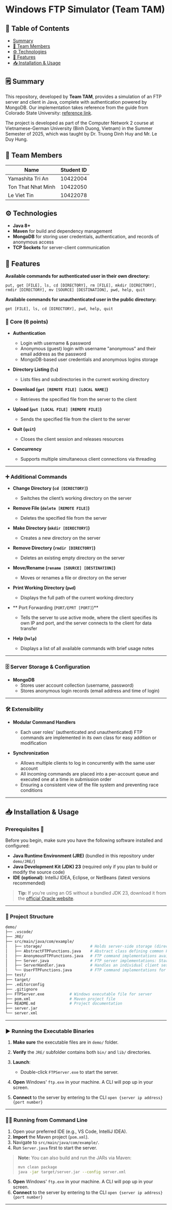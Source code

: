 # Windows FTP Simulator (Team TAM)

## 📑 Table of Contents
- [Summary](#summary)  
- [👥 Team Members](#-team-members)  
- [⚙️ Technologies](#️-technologies)  
- [🚀 Features](#-features)  
- [📥 Installation & Usage](#-installation--usage)  

## 🗒️ Summary

This repository, developed by **Team TAM**, provides a simulation of an FTP server and client in Java, complete with authentication powered by MongoDB. Our implementation takes reference from the guide from Colorado State University: [reference link](https://www.cs.colostate.edu/helpdocs/ftp.html). 

The project is developed as part of the Computer Network 2 course at Vietnamese-German University (Binh Duong, Vietnam) in the Summer Semester of 2025, which was taught by Dr. Truong Dinh Huy and Mr. Le Duy Hung.

## 👥 Team Members

| Name           | Student ID                     |
|----------------|--------------------------------|
| Yamashita Tri An       | 10422004           |
| Ton That Nhat Minh       | 10422050           |
| Le Viet Tin       | 10422078           |

## ⚙️ Technologies

- **Java 8+**  
- **Maven** for build and dependency management  
- **MongoDB** for storing user credentials, authentication, and records of anonymous access  
- **TCP Sockets** for server-client communication  

## 🚀 Features

**Available commands for authenticated user in their own directory:** 

`put, get [FILE], ls, cd [DIRECTORY], rm [FILE], mkdir [DIRECTORY], rmdir [DIRECTORY], mv [SOURCE] [DESTINATION], pwd, help, quit`

**Available commands for unauthenticated user in the public directory:** 

`get [FILE], ls, cd [DIRECTORY], pwd, help, quit`

### 🎯 Core (6 points)

- **Authentication**  
  - Login with username & password  
  - Anonymous (guest) login with username "anonymous" and their email address as the password
  - MongoDB-based user credentials and anonymous logins storage

- **Directory Listing (`ls`)**  
  - Lists files and subdirectories in the current working directory  

- **Download (`get [REMOTE FILE] [LOCAL NAME]`)**  
  - Retrieves the specified file from the server to the client  

- **Upload (`put [LOCAL FILE] [REMOTE FILE]`)**  
  - Sends the specified file from the client to the server  

- **Quit (`quit`)**  
  - Closes the client session and releases resources  

- **Concurrency**  
  - Supports multiple simultaneous client connections via threading  

---

### ➕ Additional Commands

- **Change Directory (`cd [DIRECTORY]`)**  
  - Switches the client’s working directory on the server  

- **Remove File (`delete [REMOTE FILE]`)**  
  - Deletes the specified file from the server  

- **Make Directory (`mkdir [DIRECTORY]`)**  
  - Creates a new directory on the server  

- **Remove Directory (`rmdir [DIRECTORY]`)**  
  - Deletes an existing empty directory on the server  

- **Move/Rename (`rename [SOURCE] [DESTINATION]`)**  
  - Moves or renames a file or directory on the server  

- **Print Working Directory (`pwd`)**  
  - Displays the full path of the current working directory  

- ** Port Forwarding (`PORT/EPRT [PORT]`)**  
  - Tells the server to use active mode, where the client specifies its own IP and port, and the server connects to the client for data transfer

- **Help (`help`)**  
  - Displays a list of all available commands with brief usage notes  

---

### 🗄️ Server Storage & Configuration

- **MongoDB**  
  - Stores user account collection (username, password)
  - Stores anonymous login records (email address and time of login)

---

### 🛠️ Extensibility

- **Modular Command Handlers**  
  - Each user roles' (authenticated and unauthenticated) FTP commands are implemented in its own class for easy addition or modification  

- **Synchronization**
  - Allows multiple clients to log in concurrently with the same user account
  - All incoming commands are placed into a per-account queue and executed one at a time in submission order
  - Ensuring a consistent view of the file system and preventing race conditions

--- 

## 📥 Installation & Usage

### Prerequisites 🔧

Before you begin, make sure you have the following software installed and configured:

* **Java Runtime Environment (JRE)** (bundled in this repository under `demo/JRE/`)
* **Java Development Kit (JDK) 23** (required only if you plan to build or modify the source code)
* **IDE (optional)**: IntelliJ IDEA, Eclipse, or NetBeans (latest versions recommended)

> **Tip:** If you’re using an OS without a bundled JDK 23, download it from the [official Oracle website](https://www.oracle.com/java/technologies/downloads/#jdk23).

---

### 📁 Project Structure

```bash
demo/
├── .vscode/                
├── JRE/                    
├── src/main/java/com/example/
│   ├── storage/                     # Holds server-side storage (directories and files)
│   ├── AbstractFTPFunctions.java    # Abstract class defining common FTP commands and utility methods for unauthenticated and authenticated users
│   ├── AnonymousFTPFunctions.java   # FTP command implementations available to unauthenticated (anonymous) users
│   ├── Server.java                  # FTP server implementations: Starts the FTP server, listens for new client connections
│   ├── ServerHandler.java           # Handles an individual client session: authentication, command parsing, and response
│   └── UserFTPFunctions.java        # FTP command implementations for authenticated users
├── test/                  
├── target/                 
├── .editorconfig           
├── .gitignore              
├── FTPServer.exe           # Windows executable file for server
├── pom.xml                 # Maven project file
├── README.md               # Project documentation
├── server.jar             
└── server.xml            
```

---

### ▶️ Running the Executable Binaries

1. **Make sure** the executable files are in `demo/` folder.
2. **Verify** the `JRE/` subfolder contains both `bin/` and `lib/` directories.
3. **Launch**:

   * Double-click `FTPServer.exe` to start the server.
4. **Open** Windows' `ftp.exe` in your machine. A CLI will pop up in your screen.
5. **Connect** to the server by entering to the CLI `open {server ip address} {port number}`
---

### 🧑‍💻 Running from Command Line

1. Open your preferred IDE (e.g., VS Code, IntelliJ IDEA).
2. **Import** the Maven project (`pom.xml`).
3. Navigate to `src/main/java/com/example/`.
4. Run `Server.java` first to start the server.

> **Note:** You can also build and run the JARs via Maven:
>
> ```bash
> mvn clean package
> java -jar target/server.jar --config server.xml
> ```
5. **Open** Windows' `ftp.exe` in your machine. A CLI will pop up in your screen.
6. **Connect** to the server by entering to the CLI `open {server ip address} {port number}`
---
